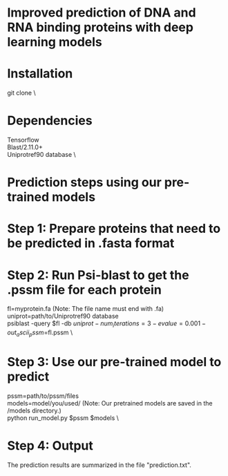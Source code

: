# Improved prediction of DNA and RNA binding proteins with deep learning models

# Installation
git clone \

# Dependencies
Tensorflow \
Blast/2.11.0+ \
Uniprotref90 database \

# Prediction steps using our pre-trained models

# Step 1: Prepare proteins that need to be predicted in .fasta format
# Step 2: Run Psi-blast to get the .pssm file for each protein
fl=myprotein.fa (Note: The file name must end with .fa) \
uniprot=path/to/Uniprotref90 database \
psiblast -query $fl -db $uniprot -num_iterations=3 -evalue=0.001 -out_ascii_pssm=$fl.pssm \
# Step 3: Use our pre-trained model to predict
pssm=path/to/pssm/files \
models=model/you/used/ (Note: Our pretrained models are saved in the /models directory.) \
python run_model.py $pssm $models \
# Step 4: Output
The prediction results are summarized in the file "prediction.txt".

